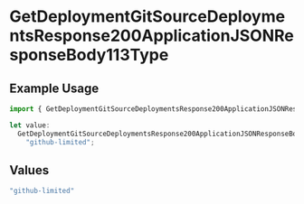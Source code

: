 # GetDeploymentGitSourceDeploymentsResponse200ApplicationJSONResponseBody113Type

## Example Usage

```typescript
import { GetDeploymentGitSourceDeploymentsResponse200ApplicationJSONResponseBody113Type } from "@vercel/sdk/models/getdeploymentop.js";

let value:
  GetDeploymentGitSourceDeploymentsResponse200ApplicationJSONResponseBody113Type =
    "github-limited";
```

## Values

```typescript
"github-limited"
```
